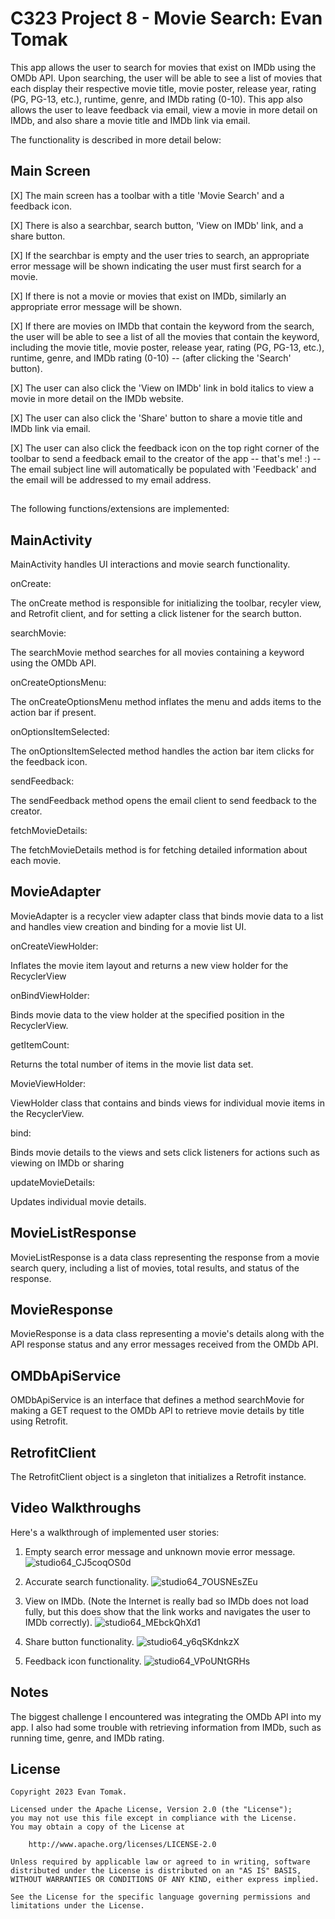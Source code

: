 # C323 Project 8 - Movie Search: Evan Tomak

This app allows the user to search for movies that exist on IMDb using the OMDb API. Upon searching, the user will be able to see a list of movies that each display their respective movie title, movie poster, release year, rating (PG, PG-13, etc.), runtime, genre, and IMDb rating (0-10).
This app also allows the user to leave feedback via email, view a movie in more detail on IMDb, and also share a movie title and IMDb link via email.

The functionality is described in more detail below:

## Main Screen

[X] The main screen has a toolbar with a title 'Movie Search' and a feedback icon.

[X] There is also a searchbar, search button, 'View on IMDb' link, and a share button.

[X] If the searchbar is empty and the user tries to search, an appropriate error message will be shown indicating the user must first search for a movie.

[X] If there is not a movie or movies that exist on IMDb, similarly an appropriate error message will be shown.

[X] If there are movies on IMDb that contain the keyword from the search, the user will be able to see a list of all the movies that contain the keyword, including the movie title, movie poster, release year, rating (PG, PG-13, etc.), runtime, genre, and IMDb rating (0-10) -- (after clicking the 'Search' button).

[X] The user can also click the 'View on IMDb' link in bold italics to view a movie in more detail on the IMDb website.

[X] The user can also click the 'Share' button to share a movie title and IMDb link via email.

[X] The user can also click the feedback icon on the top right corner of the toolbar to send a feedback email to the creator of the app -- that's me! :) -- The email subject line will automatically be populated with 'Feedback' and the email will be addressed to my email address.

##

The following functions/extensions are implemented:

## MainActivity

MainActivity handles UI interactions and movie search functionality.

onCreate:

The onCreate method is responsible for initializing the toolbar, recyler view, and Retrofit client, and for setting a click listener for the search button. 

searchMovie:

The searchMovie method searches for all movies containing a keyword using the OMDb API.

onCreateOptionsMenu:

The onCreateOptionsMenu method inflates the menu and adds items to the action bar if present.

onOptionsItemSelected:

The onOptionsItemSelected method handles the action bar item clicks for the feedback icon.

sendFeedback:

The sendFeedback method opens the email client to send feedback to the creator.

fetchMovieDetails:

The fetchMovieDetails method is for fetching detailed information about each movie.

## MovieAdapter

MovieAdapter is a recycler view adapter class that binds movie data to a list and handles view creation and binding for a movie list UI.

onCreateViewHolder:

Inflates the movie item layout and returns a new view holder for the RecyclerView

onBindViewHolder:

Binds movie data to the view holder at the specified position in the RecyclerView.

getItemCount:

Returns the total number of items in the movie list data set.

MovieViewHolder:

ViewHolder class that contains and binds views for individual movie items in the RecyclerView.

bind:

Binds movie details to the views and sets click listeners for actions such as viewing on IMDb or sharing

updateMovieDetails:

Updates individual movie details.

## MovieListResponse

MovieListResponse is a data class representing the response from a movie search query, including a list of movies, total results, and status of the response.

## MovieResponse

MovieResponse is a data class representing a movie's details along with the API response status and any error messages received from the OMDb API.

## OMDbApiService

OMDbApiService is an interface that defines a method searchMovie for making a GET request to the OMDb API to retrieve movie details by title using Retrofit.

## RetrofitClient

The RetrofitClient object is a singleton that initializes a Retrofit instance.

## Video Walkthroughs

Here's a walkthrough of implemented user stories:

1. Empty search error message and unknown movie error message.
![studio64_CJ5coqOS0d](https://github.com/evan2mak/MovieSearch/assets/128643914/6efa97cd-005b-4248-945e-a5a20f5eae7e)


2. Accurate search functionality.
![studio64_7OUSNEsZEu](https://github.com/evan2mak/MovieSearch/assets/128643914/36177f3e-b7ea-46de-a47a-5e2da2bc60ce)


3. View on IMDb. (Note the Internet is really bad so IMDb does not load fully, but this does show that the link works and navigates the user to IMDb correctly).
![studio64_MEbckQhXd1](https://github.com/evan2mak/MovieSearch/assets/128643914/c885080a-7cee-4b0b-8378-7679ac17d87c)


4. Share button functionality.
![studio64_y6qSKdnkzX](https://github.com/evan2mak/MovieSearch/assets/128643914/dd41204f-78b4-43d7-a3c0-cfcf0e8adbc6)


5. Feedback icon functionality.
![studio64_VPoUNtGRHs](https://github.com/evan2mak/MovieSearch/assets/128643914/70b39129-0008-42f1-b279-f25492812fe5)


## Notes

The biggest challenge I encountered was integrating the OMDb API into my app. I also had some trouble with retrieving information from IMDb, such as running time, genre, and IMDb rating. 

## License

    Copyright 2023 Evan Tomak.

    Licensed under the Apache License, Version 2.0 (the "License");
    you may not use this file except in compliance with the License.
    You may obtain a copy of the License at

        http://www.apache.org/licenses/LICENSE-2.0

    Unless required by applicable law or agreed to in writing, software
    distributed under the License is distributed on an "AS IS" BASIS, WITHOUT WARRANTIES OR CONDITIONS OF ANY KIND, either express implied.

    See the License for the specific language governing permissions and
    limitations under the License.


